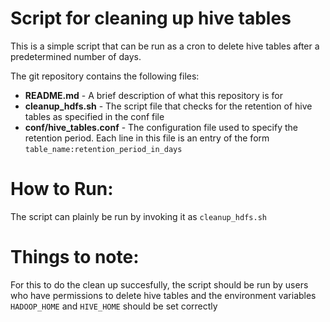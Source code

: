# Script for cleaning up hive tables

This is a simple script that can be run as a cron to delete hive tables after a 
predetermined number of days.

The git repository contains the following files:
* **README.md**  - A brief description of what this repository is for
* **cleanup_hdfs.sh**  - The script file that checks for the retention of hive tables as specified in the conf file
* **conf/hive_tables.conf**  - The configuration file used to specify the retention period. Each line in this file is an entry of the form
  `table_name:retention_period_in_days`

# How to Run:

The script can plainly be run by invoking it as `cleanup_hdfs.sh`

# Things to note:

For this to do the clean up succesfully, the script should be run by users who have permissions to delete hive tables
and the environment variables `HADOOP_HOME` and `HIVE_HOME` should be set correctly
